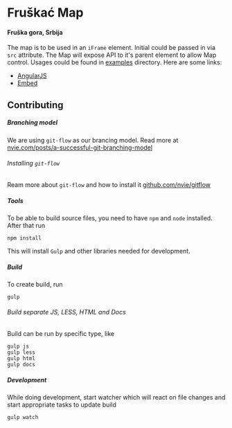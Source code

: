 # Fruškać Map
#### Fruška gora, Srbija

The map is to be used in an `iFrame` element. Initial could be passed in via `src` attribute. The Map will expose API to it's parent element to allow Map control. Usages could be found in [examples](https://github.com/fruskac/map/tree/master/examples) directory. Here are some links:

* [AngularJS](./examples/angularjs.html)
* [Embed](./examples/embed.html)

## Contributing

##### Branching model
We are using `git-flow` as our brancing model. Read more at [nvie.com/posts/a-successful-git-branching-model](http://nvie.com/posts/a-successful-git-branching-model/)

###### Installing `git-flow`
Ream more about `git-flow` and how to install it [github.com/nvie/gitflow](https://github.com/nvie/gitflow)

##### Tools
To be able to build source files, you need to have `npm` and `node` installed. After that run
```
npm install
```
This will install `Gulp` and other libraries needed for development.

##### Build
To create build, run
```
gulp
```

###### Build separate JS, LESS, HTML and Docs
Build can be run by specific type, like
```
gulp js
gulp less
gulp html
gulp docs
```

##### Development
While doing development, start watcher which will react on file changes and start appropriate tasks to update build
```
gulp watch
```
